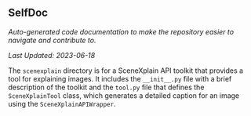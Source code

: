 <!--- START SELFDOC --->
## SelfDoc
_Auto-generated code documentation to make the repository easier to navigate and contribute to._

_Last Updated: 2023-06-18_

The `scenexplain` directory is for a SceneXplain API toolkit that provides a tool for explaining images. It includes the `__init__.py` file with a brief description of the toolkit and the `tool.py` file that defines the `SceneXplainTool` class, which generates a detailed caption for an image using the `SceneXplainAPIWrapper`.

<!--- END SELFDOC --->